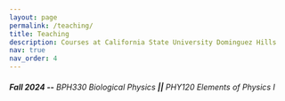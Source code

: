 ```yaml
---
layout: page
permalink: /teaching/
title: Teaching
description: Courses at California State University Dominguez Hills
nav: true
nav_order: 4
---
```

###### **Fall 2024 --** BPH330 Biological Physics **||** PHY120 Elements of Physics I   
